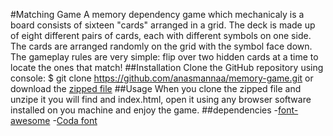 #Matching Game
A memory dependency game which mechanicaly is a board consists of sixteen "cards" arranged in a grid. The deck is made up of eight different pairs of cards, each with different symbols on one side. The cards are arranged randomly on the grid with the symbol face down. The gameplay rules are very simple: flip over two hidden cards at a time to locate the ones that match!
##Installation
Clone the GitHub repository using console:
$ git clone https://github.com/anasmannaa/memory-game.git
or download the [zipped file](https://github.com/anasmannaa/memory-game.git)
##Usage
When you clone the zipped file and unzipe it you will find and index.html, open it using any browser software installed on you machine and enjoy the game.
##dependencies
-[font-awesome](https://maxcdn.bootstrapcdn.com/font-awesome/4.6.1/css/font-awesome.min.css)
-[Coda font](https://fonts.googleapis.com/css?family=Coda)

